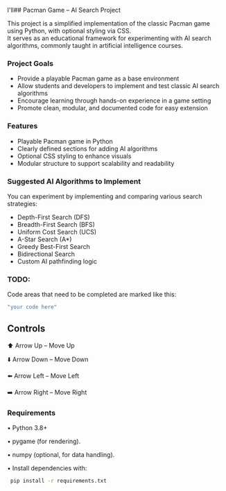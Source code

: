 I'll##  Pacman Game – AI Search Project

This project is a simplified implementation of the classic Pacman game using Python, with optional styling via CSS.  
It serves as an educational framework for experimenting with AI search algorithms, commonly taught in artificial intelligence courses.



###  Project Goals

- Provide a playable Pacman game as a base environment
- Allow students and developers to implement and test classic AI search algorithms
- Encourage learning through hands-on experience in a game setting
- Promote clean, modular, and documented code for easy extension



###  Features

-  Playable Pacman game in Python
-  Clearly defined sections for adding AI algorithms
-  Optional CSS styling to enhance visuals
-  Modular structure to support scalability and readability



###  Suggested AI Algorithms to Implement

You can experiment by implementing and comparing various search strategies:

- Depth-First Search (DFS)
- Breadth-First Search (BFS)
- Uniform Cost Search (UCS)
- A-Star Search (A\*)
- Greedy Best-First Search
- Bidirectional Search
- Custom AI pathfinding logic

###  TODO:
Code areas that need to be completed are marked like this:
```bash
"your code here"
```
## Controls

⬆️ Arrow Up – Move Up

⬇️ Arrow Down – Move Down

⬅️ Arrow Left – Move Left

➡️ Arrow Right – Move Right

### Requirements

• Python 3.8+

• pygame (for rendering).

• numpy (optional, for data handling).

• Install dependencies with:
```bash
 pip install -r requirements.txt
```